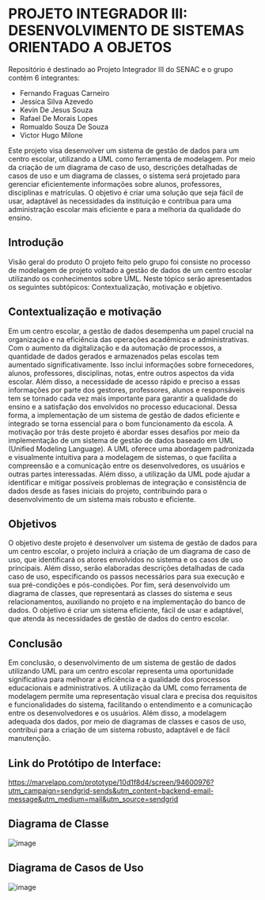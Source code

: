 # PROJETO INTEGRADOR III: DESENVOLVIMENTO DE SISTEMAS ORIENTADO A OBJETOS

Repositório é destinado ao Projeto Integrador III do SENAC e o grupo contém 6 integrantes:
 * Fernando Fraguas Carneiro
 * Jessica Silva Azevedo
 * Kevin De Jesus Souza
 * Rafael De Morais Lopes
 * Romualdo Souza De Souza
 * Victor Hugo Milone

Este projeto visa desenvolver um sistema de gestão de dados para um centro escolar, utilizando a UML como ferramenta de modelagem. Por meio da criação de um diagrama de caso de uso, descrições detalhadas de casos de uso e um diagrama de classes, o sistema será projetado para gerenciar eficientemente informações sobre alunos, professores, disciplinas e matrículas. O objetivo é criar uma solução que seja fácil de usar, adaptável às necessidades da instituição e contribua para uma administração escolar mais eficiente e para a melhoria da qualidade do ensino.

## Introdução

Visão geral do produto O projeto feito pelo grupo foi consiste no processo de modelagem de projeto voltado a gestão de dados de um centro escolar utilizando os conhecimentos sobre UML. Neste tópico serão apresentados os seguintes subtópicos: Contextualização, motivação e objetivo.

## Contextualização e motivação
Em um centro escolar, a gestão de dados desempenha um papel crucial na organização e na eficiência das operações acadêmicas e administrativas. Com o aumento da digitalização e da automação de processos, a quantidade de dados gerados e armazenados pelas escolas tem aumentado significativamente. Isso inclui informações sobre fornecedores, alunos, professores, disciplinas, notas, entre outros aspectos da vida escolar.
Além disso, a necessidade de acesso rápido e preciso a essas informações por parte dos gestores, professores, alunos e responsáveis tem se tornado cada vez mais importante para garantir a qualidade do ensino e a satisfação dos envolvidos no processo educacional. Dessa forma, a implementação de um sistema de gestão de dados eficiente e integrado se torna essencial para o bom funcionamento da escola.
A motivação por trás deste projeto é abordar esses desafios por meio da implementação de um sistema de gestão de dados baseado em UML (Unified Modeling Language). A UML oferece uma abordagem padronizada e visualmente intuitiva para a modelagem de sistemas, o que facilita a compreensão e a comunicação entre os desenvolvedores, os usuários e outras partes interessadas. Além disso, a utilização da UML pode ajudar a identificar e mitigar possíveis problemas de integração e consistência de dados desde as fases iniciais do projeto, contribuindo para o desenvolvimento de um sistema mais robusto e eficiente.

## Objetivos
O objetivo deste projeto é desenvolver um sistema de gestão de dados para um centro escolar, o projeto incluirá a criação de um diagrama de caso de uso, que identificará os atores envolvidos no sistema e os casos de uso principais. Além disso, serão elaboradas descrições detalhadas de cada caso de uso, especificando os passos necessários para sua execução e sua pré-condições e pós-condições. Por fim, será desenvolvido um diagrama de classes, que representará as classes do sistema e seus relacionamentos, auxiliando no projeto e na implementação do banco de dados. O objetivo é criar um sistema eficiente, fácil de usar e adaptável, que atenda às necessidades de gestão de dados do centro escolar.

## Conclusão
Em conclusão, o desenvolvimento de um sistema de gestão de dados utilizando UML para um centro escolar representa uma oportunidade significativa para melhorar a eficiência e a qualidade dos processos educacionais e administrativos. A utilização da UML como ferramenta de modelagem permite uma representação visual clara e precisa dos requisitos e funcionalidades do sistema, facilitando o entendimento e a comunicação entre os desenvolvedores e os usuários. Além disso, a modelagem adequada dos dados, por meio de diagramas de classes e casos de uso, contribui para a criação de um sistema robusto, adaptável e de fácil manutenção.


## Link do Protótipo de Interface:
https://marvelapp.com/prototype/10d1f8d4/screen/94600976?utm_campaign=sendgrid-sends&utm_content=backend-email-message&utm_medium=mail&utm_source=sendgrid

## Diagrama de Classe

![image](https://github.com/VictorMilone/Projeto-integrador-SENAC/assets/124219983/62703bc6-8d43-4921-aa33-9d46aed614f1)

## Diagrama de Casos de Uso

![image](https://github.com/VictorMilone/Projeto-integrador-SENAC/assets/124219983/07c1b5b2-9e4a-4bd7-b603-8edaa08e804b)


